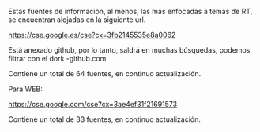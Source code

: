 
Estas fuentes de información, al menos, las más enfocadas a temas de RT, se encuentran alojadas en la siguiente url. 

https://cse.google.es/cse?cx=3fb2145535e8a0062

Está anexado github, por lo tanto, saldrá en muchas búsquedas, podemos filtrar con el dork -github.com

Contiene un total de 64 fuentes, en continuo actualización.


Para WEB:

https://cse.google.com/cse?cx=3ae4ef31f21691573

Contiene un total de 33 fuentes, en continuo actualización.
